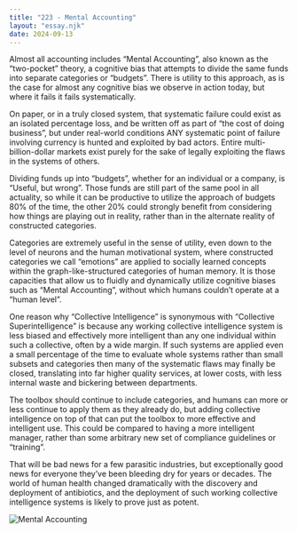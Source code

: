 ```yaml
---
title: "223 - Mental Accounting"
layout: "essay.njk"
date: 2024-09-13
---
```


Almost all accounting includes “Mental Accounting”, also known as the “two-pocket” theory, a cognitive bias that attempts to divide the same funds into separate categories or “budgets”. There is utility to this approach, as is the case for almost any cognitive bias we observe in action today, but where it fails it fails systematically.

On paper, or in a truly closed system, that systematic failure could exist as an isolated percentage loss, and be written off as part of “the cost of doing business”, but under real-world conditions ANY systematic point of failure involving currency is hunted and exploited by bad actors. Entire multi-billion-dollar markets exist purely for the sake of legally exploiting the flaws in the systems of others.

Dividing funds up into “budgets”, whether for an individual or a company, is “Useful, but wrong”. Those funds are still part of the same pool in all actuality, so while it can be productive to utilize the approach of budgets 80% of the time, the other 20% could strongly benefit from considering how things are playing out in reality, rather than in the alternate reality of constructed categories.

Categories are extremely useful in the sense of utility, even down to the level of neurons and the human motivational system, where constructed categories we call “emotions” are applied to socially learned concepts within the graph-like-structured categories of human memory. It is those capacities that allow us to fluidly and dynamically utilize cognitive biases such as “Mental Accounting”, without which humans couldn’t operate at a “human level”.

One reason why “Collective Intelligence” is synonymous with “Collective Superintelligence” is because any working collective intelligence system is less biased and effectively more intelligent than any one individual within such a collective, often by a wide margin. If such systems are applied even a small percentage of the time to evaluate whole systems rather than small subsets and categories then many of the systematic flaws may finally be closed, translating into far higher quality services, at lower costs, with less internal waste and bickering between departments.

The toolbox should continue to include categories, and humans can more or less continue to apply them as they already do, but adding collective intelligence on top of that can put the toolbox to more effective and intelligent use. This could be compared to having a more intelligent manager, rather than some arbitrary new set of compliance guidelines or “training”.

That will be bad news for a few parasitic industries, but exceptionally good news for everyone they’ve been bleeding dry for years or decades. The world of human health changed dramatically with the discovery and deployment of antibiotics, and the deployment of such working collective intelligence systems is likely to prove just as potent.

![Mental Accounting](https://media.licdn.com/dms/image/v2/D5622AQGROHykQBCX6g/feedshare-shrink_2048_1536/feedshare-shrink_2048_1536/0/1723348416246?e=1736985600&v=beta&t=EjCtWJykh--p-aOUgH-NmN9jV-_he1m0wWTPDVwHePI)